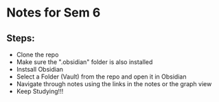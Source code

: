 # Notes for Sem 6

## Steps:
- Clone the repo
- Make sure the ".obsidian" folder is also installed
- Instsall Obsidian
- Select a Folder (Vault) from the repo and open it in Obsidian
- Navigate through notes using the links in the notes or the graph view
- Keep Studying!!!
